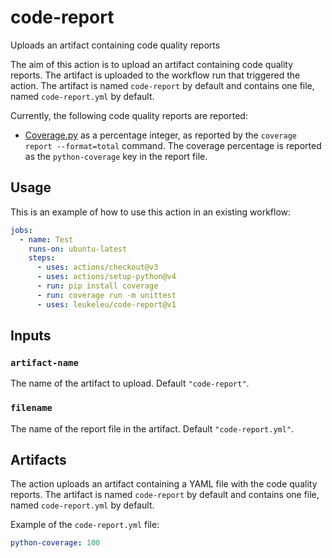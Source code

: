 # code-report
Uploads an artifact containing code quality reports

The aim of this action is to upload an artifact containing code quality reports. The artifact is uploaded to the
workflow run that triggered the action. The artifact is named `code-report` by default and contains one file, named
`code-report.yml` by default.

Currently, the following code quality reports are reported:

- [Coverage.py](https://coverage.readthedocs.io/en/latest/) as a percentage integer, as reported by the `coverage report --format=total`
  command. The coverage percentage is reported as the `python-coverage` key in the report file.

## Usage

This is an example of how to use this action in an existing workflow:

```yaml
jobs:
  - name: Test
    runs-on: ubuntu-latest
    steps:
      - uses: actions/checkout@v3
      - uses: actions/setup-python@v4
      - run: pip install coverage
      - run: coverage run -m unittest
      - uses: leukeleu/code-report@v1
```

## Inputs

### `artifact-name`

The name of the artifact to upload. Default `"code-report"`.

### `filename`

The name of the report file in the artifact. Default `"code-report.yml"`.


## Artifacts

The action uploads an artifact containing a YAML file with the code quality reports. The artifact is named `code-report`
by default and contains one file, named `code-report.yml` by default.

Example of the `code-report.yml` file:

```yaml
python-coverage: 100
```
